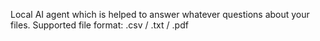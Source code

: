 Local AI agent which is helped to answer whatever questions about your files.
Supported file format: .csv / .txt / .pdf
